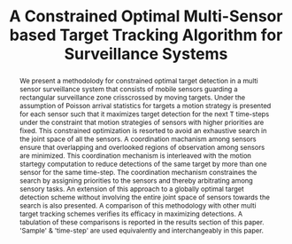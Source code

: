 ---
layout: project-page-new
title: "A Constrained Optimal Multi-Sensor based Target Tracking Algorithm for Surveillance Systems"
authors:
  - name: K. Madhava Krishna
    sup: 1
  - name: Henry Hexmoor
    sup: 2
affiliations:
  - name: IIIT Hyderabad, India
    link: https://robotics.iiit.ac.in
    sup: 1
  - name: Computer Science and Engineering Department, University of Arkansas, Fayetteville, AR, USA
    link: #
    sup: 2
permalink: /publications/2005/Krishna_A-Constrained-Optimal-Multi-Sensor/
abstract: "We present a methodolody for constrained optimal target detection in a multi sensor surveillance system that consists of mobile sensors guarding a rectangular surveillance zone crisscrossed by moving targets. Under the assumption of Poisson arrival statistics for targets a motion strategy is presented for each sensor such that it maximizes target detection for the next T time-steps under the constraint that motion strategies of sensors with higher priorities are fixed. This constrained optimization is resorted to avoid an exhaustive search in the joint space of all the sensors. A coordination machanism among sensors ensure that overlapping and overlooked regions of observation among sensors are minimized. This coordination mechanism is interleaved with the motion startegy computation to reduce detections of the same target by more than one sensor for the same time-step. The coordination mechanism constraines the search by assigning priorities to the sensors and thereby arbitrating among sensory tasks. An extension of this approach to a globally optimal target detection scheme without involving the entire joint space of sensors towards the search is also presented. A comparison of this methodology with other multi target tracking schemes verifies its efficacy in maximizing detections. A tabulation of these comparisons is reported in the results section of this paper. 'Sample' & 'time-step' are used equivalently and interchangeably in this paper."
paper: https://robotics.iiit.ac.in/uploads/Main/Publications/1.pdf
# iframe: https://www.youtube.com/embed/jhjskX4FQwA

---